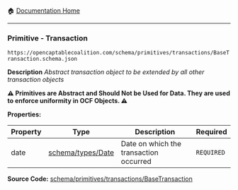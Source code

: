 :house: [Documentation Home](/README.md)

---

### Primitive - Transaction

`https://opencaptablecoalition.com/schema/primitives/transactions/BaseTransaction.schema.json`

**Description** _Abstract transaction object to be extended by all other transaction objects_

**:warning: Primitives are Abstract and Should Not be Used for Data. They are used to enforce uniformity in OCF Objects. :warning:**

**Properties:**

| Property | Type                                            | Description                            | Required   |
| -------- | ----------------------------------------------- | -------------------------------------- | ---------- |
| date     | [schema/types/Date](/docs/schema/types/Date.md) | Date on which the transaction occurred | `REQUIRED` |

**Source Code:** [schema/primitives/transactions/BaseTransaction](/schema/primitives/transactions/BaseTransaction.schema.json)

